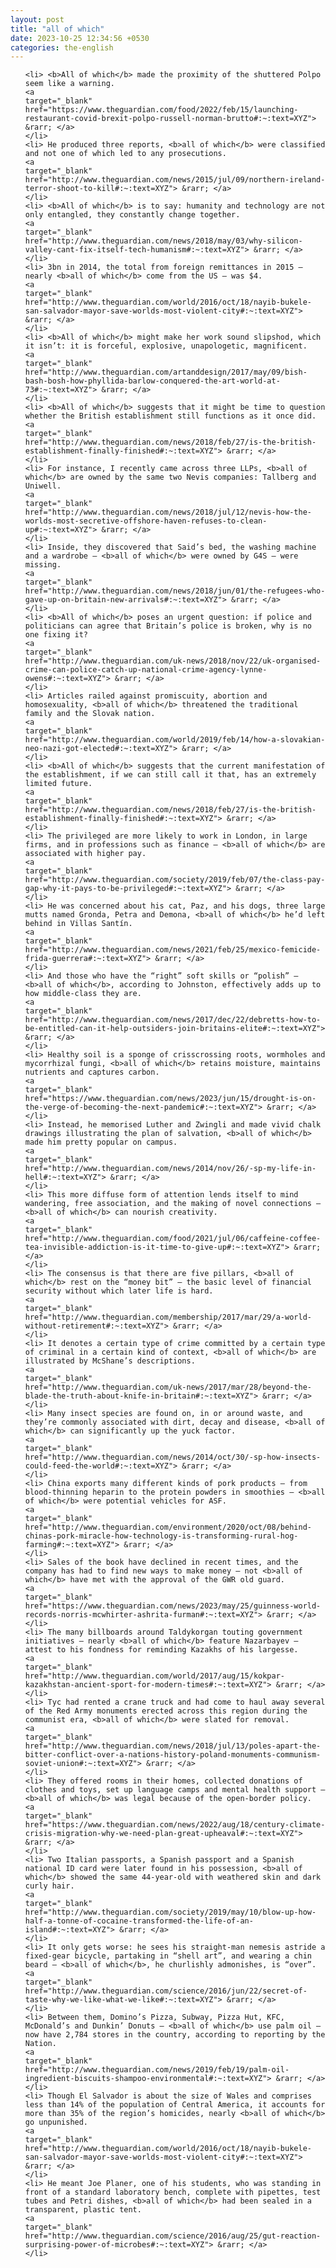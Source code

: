 ```yaml
---
layout: post
title: "all of which"
date: 2023-10-25 12:34:56 +0530
categories: the-english
---
```

<ol>

    <li> <b>All of which</b> made the proximity of the shuttered Polpo seem like a warning.
    <a 
    target="_blank" 
    href="https://www.theguardian.com/food/2022/feb/15/launching-restaurant-covid-brexit-polpo-russell-norman-brutto#:~:text=XYZ"> &rarr; </a>
    </li>
    <li> He produced three reports, <b>all of which</b> were classified and not one of which led to any prosecutions.
    <a 
    target="_blank" 
    href="http://www.theguardian.com/news/2015/jul/09/northern-ireland-terror-shoot-to-kill#:~:text=XYZ"> &rarr; </a>
    </li>
    <li> <b>All of which</b> is to say: humanity and technology are not only entangled, they constantly change together.
    <a 
    target="_blank" 
    href="http://www.theguardian.com/news/2018/may/03/why-silicon-valley-cant-fix-itself-tech-humanism#:~:text=XYZ"> &rarr; </a>
    </li>
    <li> 3bn in 2014, the total from foreign remittances in 2015 – nearly <b>all of which</b> come from the US – was $4.
    <a 
    target="_blank" 
    href="http://www.theguardian.com/world/2016/oct/18/nayib-bukele-san-salvador-mayor-save-worlds-most-violent-city#:~:text=XYZ"> &rarr; </a>
    </li>
    <li> <b>All of which</b> might make her work sound slipshod, which it isn’t: it is forceful, explosive, unapologetic, magnificent.
    <a 
    target="_blank" 
    href="http://www.theguardian.com/artanddesign/2017/may/09/bish-bash-bosh-how-phyllida-barlow-conquered-the-art-world-at-73#:~:text=XYZ"> &rarr; </a>
    </li>
    <li> <b>All of which</b> suggests that it might be time to question whether the British establishment still functions as it once did.
    <a 
    target="_blank" 
    href="http://www.theguardian.com/news/2018/feb/27/is-the-british-establishment-finally-finished#:~:text=XYZ"> &rarr; </a>
    </li>
    <li> For instance, I recently came across three LLPs, <b>all of which</b> are owned by the same two Nevis companies: Tallberg and Uniwell.
    <a 
    target="_blank" 
    href="http://www.theguardian.com/news/2018/jul/12/nevis-how-the-worlds-most-secretive-offshore-haven-refuses-to-clean-up#:~:text=XYZ"> &rarr; </a>
    </li>
    <li> Inside, they discovered that Said’s bed, the washing machine and a wardrobe – <b>all of which</b> were owned by G4S – were missing.
    <a 
    target="_blank" 
    href="http://www.theguardian.com/news/2018/jun/01/the-refugees-who-gave-up-on-britain-new-arrivals#:~:text=XYZ"> &rarr; </a>
    </li>
    <li> <b>All of which</b> poses an urgent question: if police and politicians can agree that Britain’s police is broken, why is no one fixing it?
    <a 
    target="_blank" 
    href="http://www.theguardian.com/uk-news/2018/nov/22/uk-organised-crime-can-police-catch-up-national-crime-agency-lynne-owens#:~:text=XYZ"> &rarr; </a>
    </li>
    <li> Articles railed against promiscuity, abortion and homosexuality, <b>all of which</b> threatened the traditional family and the Slovak nation.
    <a 
    target="_blank" 
    href="http://www.theguardian.com/world/2019/feb/14/how-a-slovakian-neo-nazi-got-elected#:~:text=XYZ"> &rarr; </a>
    </li>
    <li> <b>All of which</b> suggests that the current manifestation of the establishment, if we can still call it that, has an extremely limited future.
    <a 
    target="_blank" 
    href="http://www.theguardian.com/news/2018/feb/27/is-the-british-establishment-finally-finished#:~:text=XYZ"> &rarr; </a>
    </li>
    <li> The privileged are more likely to work in London, in large firms, and in professions such as finance – <b>all of which</b> are associated with higher pay.
    <a 
    target="_blank" 
    href="http://www.theguardian.com/society/2019/feb/07/the-class-pay-gap-why-it-pays-to-be-privileged#:~:text=XYZ"> &rarr; </a>
    </li>
    <li> He was concerned about his cat, Paz, and his dogs, three large mutts named Gronda, Petra and Demona, <b>all of which</b> he’d left behind in Villas Santín.
    <a 
    target="_blank" 
    href="http://www.theguardian.com/news/2021/feb/25/mexico-femicide-frida-guerrera#:~:text=XYZ"> &rarr; </a>
    </li>
    <li> And those who have the “right” soft skills or “polish” – <b>all of which</b>, according to Johnston, effectively adds up to how middle-class they are.
    <a 
    target="_blank" 
    href="http://www.theguardian.com/news/2017/dec/22/debretts-how-to-be-entitled-can-it-help-outsiders-join-britains-elite#:~:text=XYZ"> &rarr; </a>
    </li>
    <li> Healthy soil is a sponge of crisscrossing roots, wormholes and mycorrhizal fungi, <b>all of which</b> retains moisture, maintains nutrients and captures carbon.
    <a 
    target="_blank" 
    href="https://www.theguardian.com/news/2023/jun/15/drought-is-on-the-verge-of-becoming-the-next-pandemic#:~:text=XYZ"> &rarr; </a>
    </li>
    <li> Instead, he memorised Luther and Zwingli and made vivid chalk drawings illustrating the plan of salvation, <b>all of which</b> made him pretty popular on campus.
    <a 
    target="_blank" 
    href="http://www.theguardian.com/news/2014/nov/26/-sp-my-life-in-hell#:~:text=XYZ"> &rarr; </a>
    </li>
    <li> This more diffuse form of attention lends itself to mind wandering, free association, and the making of novel connections – <b>all of which</b> can nourish creativity.
    <a 
    target="_blank" 
    href="http://www.theguardian.com/food/2021/jul/06/caffeine-coffee-tea-invisible-addiction-is-it-time-to-give-up#:~:text=XYZ"> &rarr; </a>
    </li>
    <li> The consensus is that there are five pillars, <b>all of which</b> rest on the “money bit” – the basic level of financial security without which later life is hard.
    <a 
    target="_blank" 
    href="http://www.theguardian.com/membership/2017/mar/29/a-world-without-retirement#:~:text=XYZ"> &rarr; </a>
    </li>
    <li> It denotes a certain type of crime committed by a certain type of criminal in a certain kind of context, <b>all of which</b> are illustrated by McShane’s descriptions.
    <a 
    target="_blank" 
    href="http://www.theguardian.com/uk-news/2017/mar/28/beyond-the-blade-the-truth-about-knife-in-britain#:~:text=XYZ"> &rarr; </a>
    </li>
    <li> Many insect species are found on, in or around waste, and they’re commonly associated with dirt, decay and disease, <b>all of which</b> can significantly up the yuck factor.
    <a 
    target="_blank" 
    href="http://www.theguardian.com/news/2014/oct/30/-sp-how-insects-could-feed-the-world#:~:text=XYZ"> &rarr; </a>
    </li>
    <li> China exports many different kinds of pork products – from blood-thinning heparin to the protein powders in smoothies – <b>all of which</b> were potential vehicles for ASF.
    <a 
    target="_blank" 
    href="http://www.theguardian.com/environment/2020/oct/08/behind-chinas-pork-miracle-how-technology-is-transforming-rural-hog-farming#:~:text=XYZ"> &rarr; </a>
    </li>
    <li> Sales of the book have declined in recent times, and the company has had to find new ways to make money – not <b>all of which</b> have met with the approval of the GWR old guard.
    <a 
    target="_blank" 
    href="https://www.theguardian.com/news/2023/may/25/guinness-world-records-norris-mcwhirter-ashrita-furman#:~:text=XYZ"> &rarr; </a>
    </li>
    <li> The many billboards around Taldykorgan touting government initiatives – nearly <b>all of which</b> feature Nazarbayev – attest to his fondness for reminding Kazakhs of his largesse.
    <a 
    target="_blank" 
    href="http://www.theguardian.com/world/2017/aug/15/kokpar-kazakhstan-ancient-sport-for-modern-times#:~:text=XYZ"> &rarr; </a>
    </li>
    <li> Tyc had rented a crane truck and had come to haul away several of the Red Army monuments erected across this region during the communist era, <b>all of which</b> were slated for removal.
    <a 
    target="_blank" 
    href="http://www.theguardian.com/news/2018/jul/13/poles-apart-the-bitter-conflict-over-a-nations-history-poland-monuments-communism-soviet-union#:~:text=XYZ"> &rarr; </a>
    </li>
    <li> They offered rooms in their homes, collected donations of clothes and toys, set up language camps and mental health support – <b>all of which</b> was legal because of the open-border policy.
    <a 
    target="_blank" 
    href="https://www.theguardian.com/news/2022/aug/18/century-climate-crisis-migration-why-we-need-plan-great-upheaval#:~:text=XYZ"> &rarr; </a>
    </li>
    <li> Two Italian passports, a Spanish passport and a Spanish national ID card were later found in his possession, <b>all of which</b> showed the same 44-year-old with weathered skin and dark curly hair.
    <a 
    target="_blank" 
    href="http://www.theguardian.com/society/2019/may/10/blow-up-how-half-a-tonne-of-cocaine-transformed-the-life-of-an-island#:~:text=XYZ"> &rarr; </a>
    </li>
    <li> It only gets worse: he sees his straight-man nemesis astride a fixed-gear bicycle, partaking in “shell art”, and wearing a chin beard – <b>all of which</b>, he churlishly admonishes, is “over”.
    <a 
    target="_blank" 
    href="http://www.theguardian.com/science/2016/jun/22/secret-of-taste-why-we-like-what-we-like#:~:text=XYZ"> &rarr; </a>
    </li>
    <li> Between them, Domino’s Pizza, Subway, Pizza Hut, KFC, McDonald’s and Dunkin’ Donuts – <b>all of which</b> use palm oil – now have 2,784 stores in the country, according to reporting by the Nation.
    <a 
    target="_blank" 
    href="http://www.theguardian.com/news/2019/feb/19/palm-oil-ingredient-biscuits-shampoo-environmental#:~:text=XYZ"> &rarr; </a>
    </li>
    <li> Though El Salvador is about the size of Wales and comprises less than 14% of the population of Central America, it accounts for more than 35% of the region’s homicides, nearly <b>all of which</b> go unpunished.
    <a 
    target="_blank" 
    href="http://www.theguardian.com/world/2016/oct/18/nayib-bukele-san-salvador-mayor-save-worlds-most-violent-city#:~:text=XYZ"> &rarr; </a>
    </li>
    <li> He meant Joe Planer, one of his students, who was standing in front of a standard laboratory bench, complete with pipettes, test tubes and Petri dishes, <b>all of which</b> had been sealed in a transparent, plastic tent.
    <a 
    target="_blank" 
    href="http://www.theguardian.com/science/2016/aug/25/gut-reaction-surprising-power-of-microbes#:~:text=XYZ"> &rarr; </a>
    </li>